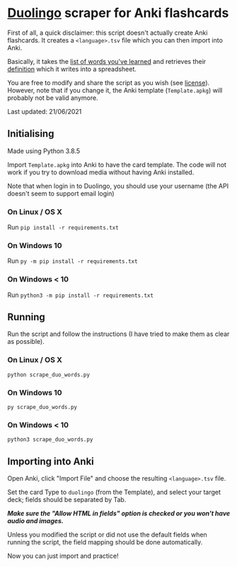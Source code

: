 # [Duolingo](https://www.duolingo.com/) scraper for Anki flashcards

First of all, a quick disclaimer: this script doesn't actually create Anki flashcards. It creates a `<language>.tsv` file which you can then import into Anki.

Basically, it takes the [list of words you've learned](https://www.duolingo.com/words) and retrieves their [definition](https://www.duolingo.com/dictionary) which it writes into a spreadsheet.

You are free to modify and share the script as you wish (see [license](https://github.com/rykerish/duolingo_scraper/blob/main/LICENSE)). However, note that if you change it, the Anki template (`Template.apkg`) will probably not be valid anymore.

Last updated: 21/06/2021

## Initialising

Made using Python 3.8.5

Import `Template.apkg` into Anki to have the card template. The code will not work if you try to download media without having Anki installed.

Note that when login in to Duolingo, you should use your username (the API doesn't seem to support email login)

### On Linux / OS X

Run `pip install -r requirements.txt`

### On Windows 10

Run `py -m pip install -r requirements.txt`

### On Windows < 10

Run `python3 -m pip install -r requirements.txt`

## Running

Run the script and follow the instructions (I have tried to make them as clear as possible).

### On Linux / OS X

`python scrape_duo_words.py`

### On Windows 10

`py scrape_duo_words.py`

### On Windows < 10

`python3 scrape_duo_words.py`

## Importing into Anki

Open Anki, click "Import File" and choose the resulting `<language>.tsv` file. 

Set the card Type to `duolingo` (from the Template), and select your target deck; fields should be separated by Tab.

***Make sure the "Allow HTML in fields" option is checked or you won't have audio and images.***

Unless you modified the script or did not use the default fields when running the script, the field mapping should be done automatically.

Now you can just import and practice!
